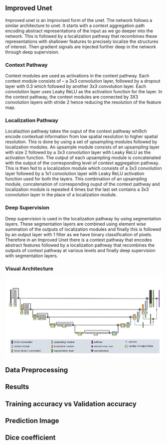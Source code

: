 ##  Improved Unet
Improved unet is an improvised form of the unet. The network follows a similar architecture to unet. It starts with a context aggregation path encoding abstract representations of the input as we go deeper into the network. This is followed by a localization pathway that recombines these representations with shallower features to precisely localize the structures of interest. Then gradient signals are injected further deep in the network through deep supervision.

### Context Pathway
Context modules are used as activations in the context pathway. Each context module consists of – a 3x3 convolution layer, followed by a dropout layer with 0.3 which followed by another 3x3 convolution layer. Each convolution layer uses Leaky ReLU as the activation function for the layer. In the context pathway, the context modules are connected by 3X3 convolution layers with stride 2 hence reducing the resolution of the feature map.

### Localization Pathway

Localiaztion pathway takes the ouput of the context pathway whi9ch encode contextual information from low spatial resolution to higher spatial resolution. This is done by using a set of upsampling modules followed by localization modules. An upsample module consists of an upsampling layer with size 2 followed by a 3x3 convolution layer with Leaky ReLU as the activation function. The output of each upsampling module is concatenated with the output of the corresponding level of context aggregation pathway. This is then fed to a localization module which consists of a 3x3 convolution layer followed by a 1x1 convolution layer with Leaky ReLU activation function used for both the layers. This combination of an upsampling module, concatenation of corresponding ouput of the context pathway and localization module is repeated 4 times but the last set contains a 3x3 convolution layer in the place of a localization module.

### Deep Supervision
Deep supervision is used in the localization pathway by using segmentation layers. These segmentation layers are combined using element wise summation of the outputs of localization modules and finally this is followed by an output layer with 1 filter as we have binary classification of pixels.
Therefore in an Improved Unet there is a context pathway that encodes abstract features followed by a localization pathway that recombines the outputs of context pathway at various levels and finally deep supervision with segmentation layers.


### Visual Architecture
![Architecture](images/Architecture.png)

## Data Preprocessing

## Results

## Training accuracy vs Validation accuracy

## Prediction Image

## Dice coefficient

